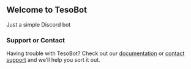 ## Welcome to TesoBot

Just a simple Discord bot


### Support or Contact

Having trouble with TesoBot? Check out our [documentation](https://github.com/teso-limited/tesobot/wiki) or [contact support](https://github.com/teso-limited/tesobot/issues) and we’ll help you sort it out.
